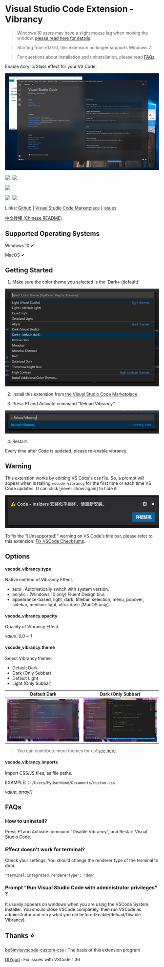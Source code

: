 # Visual Studio Code Extension - Vibrancy

> Windows 10 users may have a slight mouse lag when moving the window, [please read here for details](https://github.com/EYHN/vscode-vibrancy/discussions/80).

> Starting from v1.0.10, this extension no longer supports Windows 7.

> For questions about installation and uninstallation, please read [FAQs](#FAQs).

Enable Acrylic/Glass effect for your VS Code.

![screenshot](./screenshot.png)

[![](https://vsmarketplacebadge.apphb.com/version/eyhn.vscode-vibrancy.svg)](https://marketplace.visualstudio.com/items?itemName=eyhn.vscode-vibrancy)&nbsp;
[![](https://img.shields.io/visual-studio-marketplace/stars/eyhn.vscode-vibrancy.svg)](https://marketplace.visualstudio.com/items?itemName=eyhn.vscode-vibrancy)

![](https://img.shields.io/badge/Vistual%20Studio%20Code%20v1.53.0-Tested%20%E2%9C%94%EF%B8%8F-brightgreen?logo=Visual-Studio-Code&logoColor=ffffff)

[![](https://img.shields.io/github/stars/eyhn/vscode-vibrancy.svg?style=social)](https://github.com/eyhn/vscode-vibrancy)&nbsp;
[![](https://img.shields.io/github/watchers/eyhn/vscode-vibrancy.svg?style=social)](https://github.com/eyhn/vscode-vibrancy)

Links: [Github](https://github.com/eyhn/vscode-vibrancy) | [Visual Studio Code Marketplace](https://marketplace.visualstudio.com/items?itemName=eyhn.vscode-vibrancy) | [issues](https://github.com/eyhn/vscode-vibrancy/issues)

[中文教程 (Chinese README)](https://eyhn.in/vscode-vibrancy/)

## Supported Operating Systems

Windows 10 ✔

MacOS ✔

## Getting Started

1. Make sure the color theme you selected is the 'Dark+ (default)'

![step-1](./step-1.png)

2. Install this extension from [the Visual Studio Code Marketplace](https://marketplace.visualstudio.com/items?itemName=eyhn.vscode-vibrancy).

3. Press F1 and Activate command "Reload Vibrancy".

![step-3](./step-3.png)

4. Restart.

Every time after Code is updated, please re-enable vibrancy.

## Warning

This extension works by editting VS Code's css file. So, a prompt will appear when installing `vscode-vibrancy` for the first time or each time VS Code updates. U can click [never show again] to hide it.

![screenshot](./warns.png)

To fix the "[Unsupported]" warning on VS Code's title bar, please refer to this extension: [Fix VSCode Checksums](https://marketplace.visualstudio.com/items?itemName=lehni.vscode-fix-checksums).

## Options

#### vscode_vibrancy.type

Native method of Vibrancy Effect.

* auto : Automatically switch with system version.
* acrylic : (Windows 10 only) Fluent Design blur.
* appearance-based, light, dark, titlebar, selection, menu, popover, sidebar, medium-light, ultra-dark: (MacOS only)

#### vscode_vibrancy.opacity

Opacity of Vibrancy Effect.

*value: 0.0 ~ 1*

#### vscode_vibrancy.theme

Select Vibrancy theme:

* Default Dark
* Dark (Only Subbar)
* Default Light
* Light (Only Subbar)

|        Default Dark      |    Dark (Only Subbar)   |
|:------------------------:|:-----------------------:|
| ![](./theme-default.jpg) | ![](./theme-subbar.jpg) | 

> You can contribute more themes for us! [see here](https://github.com/EYHN/vscode-vibrancy/tree/master/themes).

#### vscode_vibrancy.imports

Import CSS/JS files, as file paths.

EXAMPLE: `C:/Users/MyUserName/Documents/custom.css`

*value: array[]*

## FAQs

### How to uninstall?

Press F1 and Activate command "Disable Vibrancy", and Restart Visual Studio Code.

### Effect doesn't work for terminal?

Check your settings. You should change the renderer type of the terminal to dom.

`"terminal.integrated.rendererType": "dom"`

### Prompt "Run Visual Studio Code with administrator privileges" ?

It usually appears on windows when you are using the VSCode System Installer. You should close VSCode completely, then run VSCode as administrator and retry what you did before (Enable/Reload/Disable Vibrancy).

## Thanks ⭐

[be5invis/vscode-custom-css](https://github.com/be5invis/vscode-custom-css) : The basis of this extension program

[DIYgod](https://github.com/microsoft/vscode/issues/32257#issuecomment-509936623) : Fix issues with VSCode 1.36
